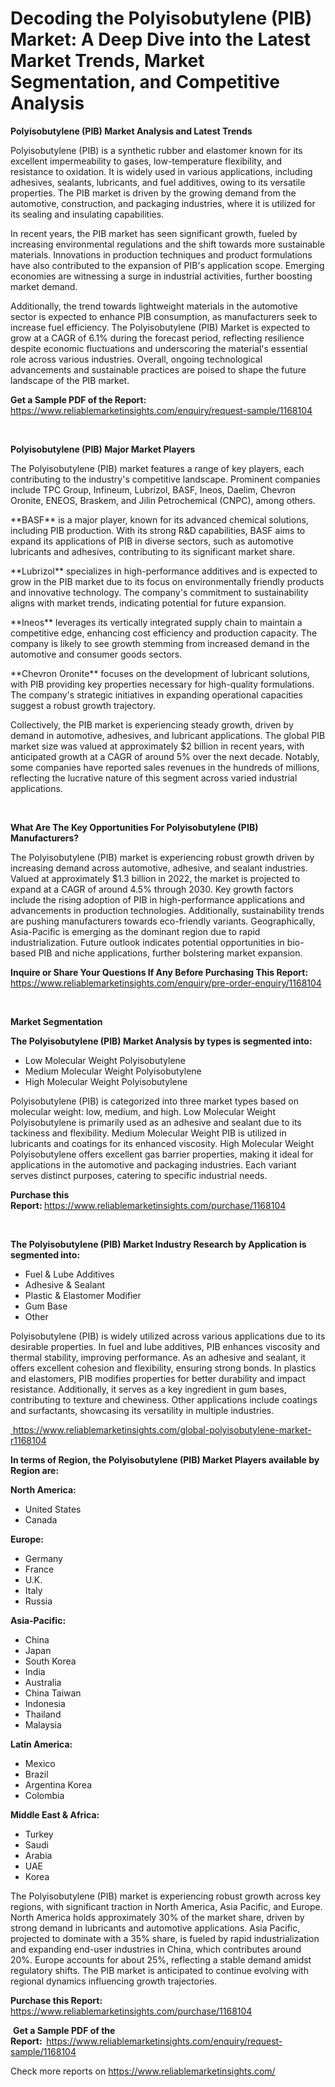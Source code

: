 <p><h1>Decoding the Polyisobutylene (PIB) Market: A Deep Dive into the Latest Market Trends, Market Segmentation, and Competitive Analysis</h1></p><p><strong>Polyisobutylene (PIB) Market Analysis and Latest Trends</strong></p>
<p><p>Polyisobutylene (PIB) is a synthetic rubber and elastomer known for its excellent impermeability to gases, low-temperature flexibility, and resistance to oxidation. It is widely used in various applications, including adhesives, sealants, lubricants, and fuel additives, owing to its versatile properties. The PIB market is driven by the growing demand from the automotive, construction, and packaging industries, where it is utilized for its sealing and insulating capabilities.</p><p>In recent years, the PIB market has seen significant growth, fueled by increasing environmental regulations and the shift towards more sustainable materials. Innovations in production techniques and product formulations have also contributed to the expansion of PIB's application scope. Emerging economies are witnessing a surge in industrial activities, further boosting market demand. </p><p>Additionally, the trend towards lightweight materials in the automotive sector is expected to enhance PIB consumption, as manufacturers seek to increase fuel efficiency. The Polyisobutylene (PIB) Market is expected to grow at a CAGR of 6.1% during the forecast period, reflecting resilience despite economic fluctuations and underscoring the material's essential role across various industries. Overall, ongoing technological advancements and sustainable practices are poised to shape the future landscape of the PIB market.</p></p>
<p><strong>Get a Sample PDF of the Report:&nbsp;</strong> <a href="https://www.reliablemarketinsights.com/enquiry/request-sample/1168104?utm_campaign=3264&utm_medium=2&utm_source=Github&utm_content=ia&utm_term=29032025&utm_id=polyisobutylene-pib">https://www.reliablemarketinsights.com/enquiry/request-sample/1168104</a></p>
<p>&nbsp;</p>
<p><strong>Polyisobutylene (PIB) Major Market Players</strong></p>
<p><p>The Polyisobutylene (PIB) market features a range of key players, each contributing to the industry's competitive landscape. Prominent companies include TPC Group, Infineum, Lubrizol, BASF, Ineos, Daelim, Chevron Oronite, ENEOS, Braskem, and Jilin Petrochemical (CNPC), among others. </p><p>**BASF** is a major player, known for its advanced chemical solutions, including PIB production. With its strong R&D capabilities, BASF aims to expand its applications of PIB in diverse sectors, such as automotive lubricants and adhesives, contributing to its significant market share. </p><p>**Lubrizol** specializes in high-performance additives and is expected to grow in the PIB market due to its focus on environmentally friendly products and innovative technology. The company's commitment to sustainability aligns with market trends, indicating potential for future expansion. </p><p>**Ineos** leverages its vertically integrated supply chain to maintain a competitive edge, enhancing cost efficiency and production capacity. The company is likely to see growth stemming from increased demand in the automotive and consumer goods sectors.</p><p>**Chevron Oronite** focuses on the development of lubricant solutions, with PIB providing key properties necessary for high-quality formulations. The company's strategic initiatives in expanding operational capacities suggest a robust growth trajectory.</p><p>Collectively, the PIB market is experiencing steady growth, driven by demand in automotive, adhesives, and lubricant applications. The global PIB market size was valued at approximately $2 billion in recent years, with anticipated growth at a CAGR of around 5% over the next decade. Notably, some companies have reported sales revenues in the hundreds of millions, reflecting the lucrative nature of this segment across varied industrial applications.</p></p>
<p>&nbsp;</p>
<p><strong>What Are The Key Opportunities For Polyisobutylene (PIB) Manufacturers?</strong></p>
<p><p>The Polyisobutylene (PIB) market is experiencing robust growth driven by increasing demand across automotive, adhesive, and sealant industries. Valued at approximately $1.3 billion in 2022, the market is projected to expand at a CAGR of around 4.5% through 2030. Key growth factors include the rising adoption of PIB in high-performance applications and advancements in production technologies. Additionally, sustainability trends are pushing manufacturers towards eco-friendly variants. Geographically, Asia-Pacific is emerging as the dominant region due to rapid industrialization. Future outlook indicates potential opportunities in bio-based PIB and niche applications, further bolstering market expansion.</p></p>
<p><strong>Inquire or Share Your Questions If Any Before Purchasing This Report:</strong> <a href="https://www.reliablemarketinsights.com/enquiry/pre-order-enquiry/1168104?utm_campaign=3264&utm_medium=2&utm_source=Github&utm_content=ia&utm_term=29032025&utm_id=polyisobutylene-pib">https://www.reliablemarketinsights.com/enquiry/pre-order-enquiry/1168104</a></p>
<p>&nbsp;</p>
<p><strong>Market Segmentation</strong></p>
<p><strong>The Polyisobutylene (PIB) Market Analysis by types is segmented into:</strong></p>
<p><ul><li>Low Molecular Weight Polyisobutylene</li><li>Medium Molecular Weight Polyisobutylene</li><li>High Molecular Weight Polyisobutylene</li></ul></p>
<p><p>Polyisobutylene (PIB) is categorized into three market types based on molecular weight: low, medium, and high. Low Molecular Weight Polyisobutylene is primarily used as an adhesive and sealant due to its tackiness and flexibility. Medium Molecular Weight PIB is utilized in lubricants and coatings for its enhanced viscosity. High Molecular Weight Polyisobutylene offers excellent gas barrier properties, making it ideal for applications in the automotive and packaging industries. Each variant serves distinct purposes, catering to specific industrial needs.</p></p>
<p><strong>Purchase this Report:&nbsp;</strong><a href="https://www.reliablemarketinsights.com/purchase/1168104?utm_campaign=3264&utm_medium=2&utm_source=Github&utm_content=ia&utm_term=29032025&utm_id=polyisobutylene-pib">https://www.reliablemarketinsights.com/purchase/1168104</a></p>
<p>&nbsp;</p>
<p><strong>The Polyisobutylene (PIB) Market Industry Research by Application is segmented into:</strong></p>
<p><ul><li>Fuel & Lube Additives</li><li>Adhesive & Sealant</li><li>Plastic & Elastomer Modifier</li><li>Gum Base</li><li>Other</li></ul></p>
<p><p>Polyisobutylene (PIB) is widely utilized across various applications due to its desirable properties. In fuel and lube additives, PIB enhances viscosity and thermal stability, improving performance. As an adhesive and sealant, it offers excellent cohesion and flexibility, ensuring strong bonds. In plastics and elastomers, PIB modifies properties for better durability and impact resistance. Additionally, it serves as a key ingredient in gum bases, contributing to texture and chewiness. Other applications include coatings and surfactants, showcasing its versatility in multiple industries.</p></p>
<p><a href="https://www.reliablemarketinsights.com/global-polyisobutylene-market-r1168104?utm_campaign=3264&utm_medium=2&utm_source=Github&utm_content=ia&utm_term=29032025&utm_id=polyisobutylene-pib">&nbsp;https://www.reliablemarketinsights.com/global-polyisobutylene-market-r1168104</a></p>
<p><strong>In terms of Region, the Polyisobutylene (PIB) Market Players available by Region are:</strong></p>
<p>
    <p> <strong> North America: </strong>
        <ul>
            <li>United States</li>
            <li>Canada</li>
        </ul>
        </p> 
    <p> <strong> Europe: </strong>
        <ul>
            <li>Germany</li>
            <li>France</li>
            <li>U.K.</li>
            <li>Italy</li>
            <li>Russia</li>
        </ul>
        </p> 
    <p> <strong> Asia-Pacific: </strong>
        <ul>
            <li>China</li>
            <li>Japan</li>
            <li>South Korea</li>
            <li>India</li>
            <li>Australia</li>
            <li>China Taiwan</li>
            <li>Indonesia</li>
            <li>Thailand</li>
            <li>Malaysia</li>
        </ul>
        </p> 
    <p> <strong> Latin America: </strong>
        <ul>
            <li>Mexico</li>
            <li>Brazil</li>
            <li>Argentina Korea</li>
            <li>Colombia</li>
        </ul>
        </p> 
    <p> <strong> Middle East & Africa: </strong>
        <ul>
            <li>Turkey</li>
            <li>Saudi</li>
            <li>Arabia</li>
            <li>UAE</li>
            <li>Korea</li>
        </ul>
    </p>
    </p>
<p><p>The Polyisobutylene (PIB) market is experiencing robust growth across key regions, with significant traction in North America, Asia Pacific, and Europe. North America holds approximately 30% of the market share, driven by strong demand in lubricants and automotive applications. Asia Pacific, projected to dominate with a 35% share, is fueled by rapid industrialization and expanding end-user industries in China, which contributes around 20%. Europe accounts for about 25%, reflecting a stable demand amidst regulatory shifts. The PIB market is anticipated to continue evolving with regional dynamics influencing growth trajectories.</p></p>
<p><strong>Purchase this Report: </strong><a href="https://www.reliablemarketinsights.com/purchase/1168104?utm_campaign=3264&utm_medium=2&utm_source=Github&utm_content=ia&utm_term=29032025&utm_id=polyisobutylene-pib">https://www.reliablemarketinsights.com/purchase/1168104</a></p>
<p>&nbsp;<strong>Get a Sample PDF of the Report:&nbsp;&nbsp;</strong><a href="https://www.reliablemarketinsights.com/enquiry/request-sample/1168104?utm_campaign=3264&utm_medium=2&utm_source=Github&utm_content=ia&utm_term=29032025&utm_id=polyisobutylene-pib">https://www.reliablemarketinsights.com/enquiry/request-sample/1168104</a></p>
<p><strong></strong></p>
<p>Check more reports on <a href="https://www.reliablemarketinsights.com/?utm_campaign=3264&utm_medium=2&utm_source=Github&utm_content=ia&utm_term=29032025&utm_id=polyisobutylene-pib">https://www.reliablemarketinsights.com/</a></p>